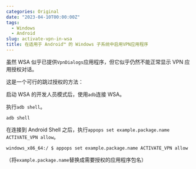 ```yaml
---
categories: Original
date: "2023-04-10T00:00:00Z"
tags:
  - Windows
  - Android
slug: activate-vpn-in-wsa
title: 在适用于 Android™️ 的 Windows 子系统中启用VPN应用程序
---
```


虽然 WSA 似乎已提供`VpnDialogs`应用程序，但它似乎仍然不能正常显示 VPN 应用授权对话。

这是一个可行的跳过授权的方法：

启动 WSA 的开发人员模式后，使用`adb`连接 WSA。

执行`adb shell`。

```shell
adb shell
```

在连接到 Android Shell 之后，执行`appops set example.package.name ACTIVATE_VPN allow`。

```shell
windows_x86_64:/ $ appops set example.package.name ACTIVATE_VPN allow
```

（将`example.package.name`替换成需要授权的应用程序包名）

